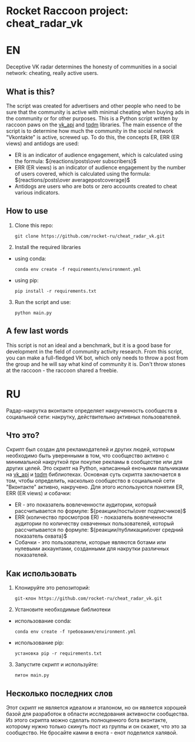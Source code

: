 # Rocket Raccoon project: cheat_radar_vk
# EN
Deceptive VK radar determines the honesty of communities in a social network: cheating, really active users.
## What is this?
The script was created for advertisers and other people who need to be sure that the community is active with minimal cheating when buying ads in the community or for other purposes.
This is a Python script written by raccoon paws on the [vk_api](https://github.com/python273/vk_api) and [tqdm](https://github.com/tqdm/tqdm) libraries. 
The main essence of the script is to determine how much the community in the social network "Vkontakte" is active, screwed up. To do this, the concepts ER, ERR (ER views) and antidogs are used:
* ER is an indicator of audience engagement, which is calculated using the formula: ${reactions/posts\over subscribers}$
* ERR (ER views) is an indicator of audience engagement by the number of users covered, which is calculated using the formula: ${reactions/posts\over averagepostcoverage}$
* Antidogs are users who are bots or zero accounts created to cheat various indicators.
## How to use
1. Clone this repo:
   ```
   git clone https://github.com/rocket-ru/cheat_radar_vk.git
   ```
4. Install the required libraries
* using conda:
  ```
  conda env create -f requirements/environment.yml
  ```
* using pip:
  ```
  pip install -r requirements.txt
  ```
3. Run the script and use:
   ```
   python main.py
   ```
## A few last words
This script is not an ideal and a benchmark, but it is a good base for development in the field of community activity research. From this script, you can make a full-fledged VK bot, which only needs to throw a post from the group and he will say what kind of community it is. Don't throw stones at the raccoon - the raccoon shared a freebie.
# RU
Радар-накрутка вконтакте определяет накрученность сообществ в социальной сети: накрутку, действительно активных пользователей.
## Что это?
Скрипт был создан для рекламодателей и других людей, которым необходимо быть уверенными в том, что сообщество активно с минимальной накруткой при покупке рекламы в сообществе или для других целей.
Это скрипт на Python, написанный еночьими пальчиками на [vk_api](https://github.com/python273/vk_api) и [tqdm](https://github.com/tqdm/tqdm) библиотеках. 
Основная суть скрипта заключается в том, чтобы определить, насколько сообщество в социальной сети "Вконтакте" активно, накручено. Для этого используются понятия ER, ERR (ER views) и собачки:
* ER - это показатель вовлеченности аудитории, который рассчитывается по формуле: ${реакции/посты\over подписчиков}$
* ERR (количество просмотров ER) - показатель вовлеченности аудитории по количеству охваченных пользователей, который рассчитывается по формуле: ${реакции/публикации\over средний показатель охвата}$
* Собачки - это пользователи, которые являются ботами или нулевыми аккаунтами, созданными для накрутки различных показателей.
## Как использовать
1. Клонируйте это репозиторий:
   ```
   git-клон https://github.com/rocket-ru/cheat_radar_vk.git
   ```
4. Установите необходимые библиотеки
* использование conda:
  ```
  conda env create -f требования/environment.yml
  ```
* использование pip:
  ```
  установка pip -r requirements.txt
  ```
3. Запустите скрипт и используйте:
   ```
   питон main.py
   ```
## Несколько последних слов
Этот скрипт не является идеалом и эталоном, но он является хорошей базой для разработок в области исследования активности сообщества. Из этого скрипта можно сделать полноценного бота вконтакте, которому нужно только скинуть пост из группы и он скажет, что это за сообщество. Не бросайте камни в енота - енот поделился халявой.
